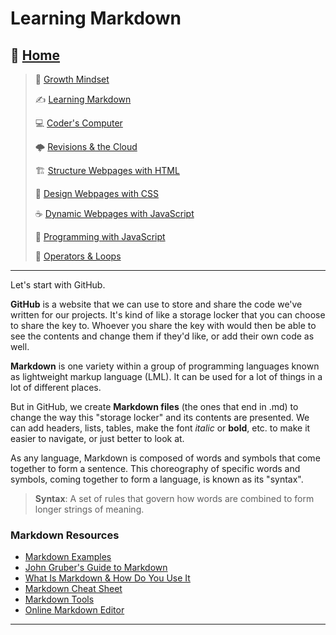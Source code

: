 # Learning Markdown

## 🏡 [**Home**](https://mistidinzy.github.io/ReadingNotes/)

> 💭 [Growth Mindset](01-GrowthMindset.md)
>
> ✍️ [Learning Markdown](02-LearningMarkdown.md)
>
> 💻 [Coder's Computer](03-CodersComputer.md)
>
> 🌩️ [Revisions & the Cloud](04-RevisionsCloud.md)
>
> 🏗️ [Structure Webpages with HTML](05-Structure.md)
>
> 🎨 [Design Webpages with CSS](06-DesignCSS.md)
>
> ☕ [Dynamic Webpages with JavaScript](07-DynamicJavascript.md)
>
> 🌵 [Programming with JavaScript](08-ProgramJS.md)
>
> 🤖 [Operators & Loops](09-OperatorsLoops.md)
<!-- >
> 🧮 [Computer Architecture & Logic](10-CompArchLogic.md) -->

_____

Let's start with GitHub.

**GitHub** is a website that we can use to store and share the code we've written for our projects.
It's kind of like a storage locker that you can choose to share the key to.
Whoever you share the key with would then be able to see the contents and change them if they'd like, or add their own code as well.

**Markdown** is one variety within a group of programming languages known as lightweight markup language \(LML). It can be used for a lot of things in a lot of different places.

But in GitHub, we create **Markdown files** \(the ones that end in .md) to change the way this \"storage locker" and its contents are presented.
We can add headers, lists, tables, make the font *italic* or **bold**, etc. to make it easier to navigate, or just better to look at.

As any language, Markdown is composed of words and symbols that come together to form a sentence.   This choreography of specific words and symbols, coming together to form a language, is known as its \"syntax".

> **Syntax**: A set of rules that govern how words are combined to form longer strings of meaning.

### Markdown Resources

- [Markdown Examples](02a-MarkdownExamples.md)
- [John Gruber's Guide to Markdown](https://daringfireball.net/projects/markdown/)
- [What Is Markdown & How Do You Use It](https://www.howtogeek.com/448323/what-is-markdown-and-how-do-you-use-it/)
- [Markdown Cheat Sheet](https://guides.github.com/pdfs/markdown-cheatsheet-online.pdf)
- [Markdown Tools](https://www.markdownguide.org/tools/)
- [Online Markdown Editor](https://dillinger.io/)

_____

